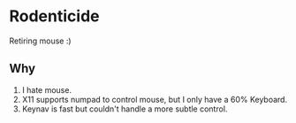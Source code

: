 # Rodenticide
Retiring mouse :)

## Why
1. I hate mouse.
2. X11 supports numpad to control mouse, but I only have a 60% Keyboard.
3. Keynav is fast but couldn't handle a more subtle control.

